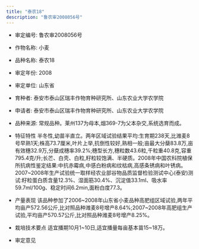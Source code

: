 ```yaml
---
title: "泰农18"
description: "鲁农审2008056号"
---
```

* 审定编号:  鲁农审2008056号

*  作物名称:  小麦

*  品种名称:  泰农18

*  审定年份:  2008

*  审定单位:  山东省

* 育种者:  泰安市泰山区瑞丰作物育种研究所、山东农业大学农学院

*  申请者:  泰安市泰山区瑞丰作物育种研究所、山东农业大学农学院

*  品种来源:  常规品种。莱州137为母本,烟369-7为父本杂交,系统选育而成。

*  特征特性
半冬性,幼苗半直立。两年区域试验结果平均:生育期238天,比潍麦8号早熟1天;株高73.7厘米,叶片上举,抗倒性较好,熟相一般;亩最大分蘖83.8万,亩有效穗32.9万,分蘖成穗率39.2%;穗型长方,穗粒数43.6粒,千粒重40.8克,容重795.4克/升;长芒、白壳、白粒,籽粒较饱满、半硬质。2008年中国农科院植保所抗病性鉴定结果:中抗赤霉病,中感白粉病和纹枯病,高感条锈病和叶锈病。2007~2008年生产试验统一取样经农业部谷物品质监督检验测试中心(泰安)测试:籽粒蛋白质含量12.3%、湿面筋30.4%、沉淀值33.1ml、吸水率59.7ml/100g、稳定时间6.2min,面粉白度77.3。

*  产量表现
该品种参加了2006~2008年山东省小麦品种高肥组区域试验,两年平均亩产572.56公斤,比对照品种潍麦8号增产8.64%;2007~2008年高肥组生产试验,平均亩产570.57公斤,比对照品种潍麦8号增产8.25%。

*  栽培技术要点
适宜播期10月1~10日,适宜播量每亩基本苗15~18万。

*  审定意见

